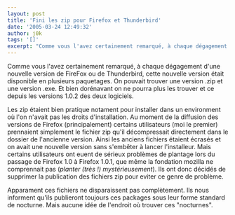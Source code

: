 ```yaml
---
layout: post
title: 'Fini les zip pour Firefox et Thunderbird'
date: '2005-03-24 12:49:32'
author: j0k
tags: '[]'
excerpt: "Comme vous l'avez certainement remarqué, à chaque dégagement d'une nouvelle version de FireFox ou de Thunderbird, cette nouvelle version était disponible en plusieurs paquetages. On pouvait trouver une version .zip et une version .exe.    Et bien dorénavant on ne pourra plus les trouver et ce depuis les versions 1.0.2 des deux logiciels.  \n  \nLes zip      …"
---
```


Comme vous l'avez certainement remarqué, à chaque dégagement d'une nouvelle version de FireFox ou de Thunderbird, cette nouvelle version était disponible en plusieurs paquetages. On pouvait trouver une version .zip et une version .exe.    Et bien dorénavant on ne pourra plus les trouver et ce depuis les versions 1.0.2 des deux logiciels.

Les zip étaient bien pratique notament pour installer dans un environment où l'on n'avait pas les droits d'installation.      Au moment de la diffusion des versions de Firefox (principalement) certains utilisateurs (moi le premier) prennaient simplement le fichier zip qu'il décompressait directement dans le dossier de l'ancienne version. Ainsi les anciens fichiers étaient écrasés et on avait une nouvelle version sans s'embêter à lancer l'installeur. Mais certains utilisateurs ont euent de sérieux problèmes de plantage lors du passage de Firefox 1.0 à Firefox 1.0.1, que même la fondation mozilla ne comprennait pas (*planter (très !) mystérieusement*).   Ils ont donc décidés de supprimer la publication des fichiers zip pour eviter ce genre de problème.

Apparament ces fichiers ne disparaissent pas complètement. Ils nous informent qu'ils publieront toujours ces packages sous leur forme standard de nocturne.   Mais aucune idée de l'endroit où trouver ces "nocturnes".
